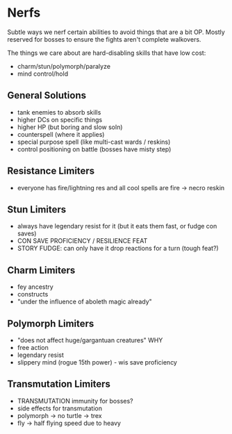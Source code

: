 # Nerfs
Subtle ways we nerf certain abilities to avoid things that are a bit OP.
Mostly reserved for bosses to ensure the fights aren't complete walkovers.

The things we care about are hard-disabling skills that have low cost:
- charm/stun/polymorph/paralyze
- mind control/hold

## General Solutions
- tank enemies to absorb skills
- higher DCs on specific things
- higher HP (but boring and slow soln)
- counterspell (where it applies)
- special purpose spell (like multi-cast wards / reskins)
- control positioning on battle (bosses have misty step)

## Resistance Limiters
- everyone has fire/lightning res and all cool spells are fire -> necro reskin

## Stun Limiters
- always have legendary resist for it (but it eats them fast, or fudge con saves)
- CON SAVE PROFICIENCY / RESILIENCE FEAT
- STORY FUDGE: can only have it drop reactions for a turn (tough feat?)

## Charm Limiters
- fey ancestry
- constructs
- "under the influence of aboleth magic already"

## Polymorph Limiters
- "does not affect huge/gargantuan creatures" WHY
- free action
- legendary resist
- slippery mind (rogue 15th power) - wis save proficiency

## Transmutation Limiters
- TRANSMUTATION immunity for bosses?
- side effects for transmutation
- polymorph -> no turtle -> trex
- fly -> half flying speed due to heavy
